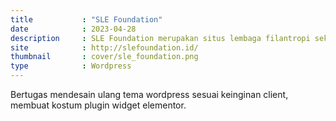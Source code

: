 ```yaml
---
title           : "SLE Foundation"
date            : 2023-04-28
description     : SLE Foundation merupakan situs lembaga filantropi sekaligus lembaga yang bergerak untuk kemanusiaan.
site            : http://slefoundation.id/
thumbnail       : cover/sle_foundation.png
type			: Wordpress
---
```


Bertugas mendesain ulang tema wordpress sesuai keinginan client, membuat kostum plugin widget elementor.

